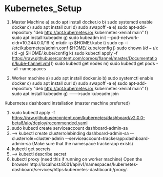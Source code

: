 # Kubernetes_Setup
1) Master Machine
  a) sudo apt install docker.io
  b) sudo systemctl enable docker
  c) sudo apt install curl
  d) sudo swapoff -a
  e) sudo apt-add-repository "deb http://apt.kubernetes.io/ kubernetes-xenial main"
  f) sudo apt install kubeadm
  g) sudo kubeadm init --pod-network-cidr=10.244.0.0/16
  h) mkdir -p $HOME/.kube
  i) sudo cp -i /etc/kubernetes/admin.conf $HOME/.kube/config
  j) sudo chown $(id -u):$(id -g) $HOME/.kube/config
  k) sudo kubectl apply -f https://raw.githubusercontent.com/coreos/flannel/master/Documentation/kube-flannel.yml
  l) sudo kubectl get nodes
  m) sudo kubectl get pods --all-namespaces

2) Worker machine
  a) sudo apt install docker.io
  b) sudo systemctl enable docker
  c) sudo apt install curl
  d) sudo swapoff -a
  e) sudo apt-add-repository "deb http://apt.kubernetes.io/ kubernetes-xenial main"
  f) sudo apt install kubeadm
  g) --->sudo kubeadm join <command>

Kubernetes dashboard installation (master machine preferred)
1) sudo kubectl apply -f https://raw.githubusercontent.com/kubernetes/dashboard/v2.0.0-beta8/aio/deploy/recommended.yaml
2) sudo kubectl create serviceaccount dashboard-admin-sa
3)  --> kubectl create clusterrolebinding dashboard-admin-sa  --clusterrole=cluster-admin --serviceaccount=trackerapp:dashboard-admin-sa  (Make sure that the namespace trackerapp exists)
4)  kubectl get secrets
5)  --> kubectl describe secret <dashboard-admin-sa-token-dpccz>
 6) kubectl proxy (need this if running on worker machine)
Open the browser
  http://localhost:8001/api/v1/namespaces/kubernetes-dashboard/services/https:kubernetes-dashboard:/proxy/.

